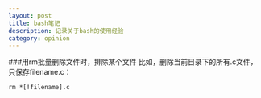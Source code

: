 ```yaml
---
layout: post
title: bash笔记 
description: 记录关于bash的使用经验
category: opinion 
---
```


###用rm批量删除文件时，排除某个文件
比如，删除当前目录下的所有.c文件，只保存filename.c：

    rm *[!filename].c


